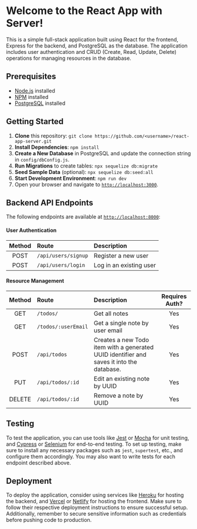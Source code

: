 # Welcome to the React App with Server!

This is a simple full-stack application built using React for the frontend, Express for the backend, and PostgreSQL as the database. The application includes user authentication and CRUD (Create, Read, Update, Delete) operations for managing resources in the database.

## Prerequisites

* [Node.js](https://nodejs.org/) installed
* [NPM](https://www.npmjs.com/) installed
* [PostgreSQL](https://www.postgresql.org/) installed

## Getting Started

1. **Clone** this repository: `git clone https://github.com/<username>/react-app-server.git`
2. **Install Dependencies**: `npm install`
3. **Create a New Database** in PostgreSQL and update the connection string in `config/dbConfig.js`.
4. **Run Migrations** to create tables: `npx sequelize db:migrate`
5. **Seed Sample Data** (optional): `npx sequelize db:seed:all`
6. **Start Development Environment**: `npm run dev`
7. Open your browser and navigate to [`http://localhost:3000`](http://localhost:3000).

## Backend API Endpoints

The following endpoints are available at [`http://localhost:8000`](http://localhost:8000):

#### User Authentication ####

| Method   | Route                     | Description           |
| :------: | :------------------------ | :------------------ |
|  POST    | `/api/users/signup`     | Register a new user  |
|  POST    | `/api/users/login`        | Log in an existing user |

#### Resource Management ####

| Method   | Route                       | Description         | Requires Auth? |
| :------: | :-------------------------- | :------------------ | :-----------: |
|  GET    | `/todos/`            | Get all notes   |      Yes       |
|  GET    | `/todos/:userEmail`        | Get a single note by user email |   Yes          |
|  POST   | `/api/todos`            | Creates a new Todo item with a generated UUID identifier and saves it into the database.  |    Yes        |
|  PUT    | `/api/todos/:id`        | Edit an existing note by UUID  |   Yes          |
|  DELETE | `/api/todos/:id`        | Remove a note by UUID |   Yes          |

## Testing

To test the application, you can use tools like [Jest](https://jestjs.io/) or [Mocha](https://mochajs.org/) for unit testing, and [Cypress](https://www.cypress.io/) or [Selenium](https://www.selenium.dev/) for end-to-end testing. To set up testing, make sure to install any necessary packages such as `jest`, `supertest`, etc., and configure them accordingly. You may also want to write tests for each endpoint described above.

## Deployment

To deploy the application, consider using services like [Heroku](https://heroku.com/) for hosting the backend, and [Vercel](https://vercel.com/) or [Netlify](https://www.netlify.com/) for hosting the frontend. Make sure to follow their respective deployment instructions to ensure successful setup. Additionally, remember to secure sensitive information such as credentials before pushing code to production.
